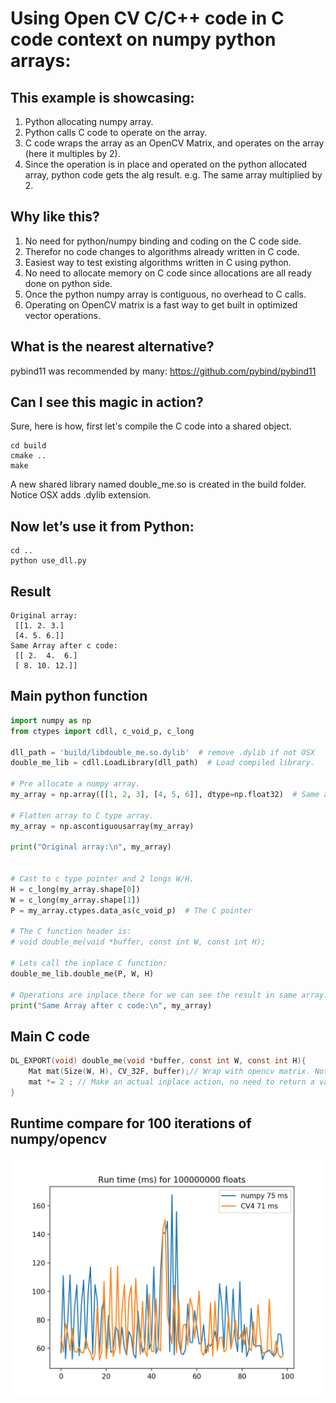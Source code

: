 # Using Open CV C/C++ code in C code context on numpy python arrays:

## This example is showcasing:
1. Python allocating numpy array.
2. Python calls C code to operate on the array.
3. C code wraps the array as an OpenCV Matrix, and operates on the array (here it multiples by 2).
4. Since the operation is in place and operated on the python allocated array, python code gets the alg result. e.g. The same array multiplied by 2.

## Why like this?
1. No need for python/numpy binding and coding on the C code side.
2. Therefor no code changes to algorithms already written in C code.
3. Easiest way to test existing algorithms written in C using python.
4. No need to allocate memory on C code since allocations are all ready done on python side.
5. Once the python numpy array is contiguous, no overhead to C calls.
6. Operating on OpenCV matrix is a fast way to get built in optimized vector operations.


## What is the nearest alternative?
pybind11 was recommended by many: https://github.com/pybind/pybind11


## Can I see this magic in action?
Sure, here is how, first let's compile the C code into a shared object.

```
cd build
cmake ..
make
```

A new shared library named double_me.so is created in the build folder.
Notice OSX adds .dylib extension.

## Now let’s use it from Python:
```
cd ..
python use_dll.py
```


## Result
```
Original array:
 [[1. 2. 3.]
 [4. 5. 6.]]
Same Array after c code:
 [[ 2.  4.  6.]
 [ 8. 10. 12.]]
```

## Main python function

```python
import numpy as np
from ctypes import cdll, c_void_p, c_long

dll_path = 'build/libdouble_me.so.dylib'  # remove .dylib if not OSX
double_me_lib = cdll.LoadLibrary(dll_path)  # Load compiled library.

# Pre allocate a numpy array.
my_array = np.array([[1, 2, 3], [4, 5, 6]], dtype=np.float32)  # Same as CV_32F

# Flatten array to C type array.
my_array = np.ascontiguousarray(my_array)

print("Original array:\n", my_array)


# Cast to c type pointer and 2 longs W/H.
H = c_long(my_array.shape[0])
W = c_long(my_array.shape[1])
P = my_array.ctypes.data_as(c_void_p)  # The C pointer

# The C function header is:
# void double_me(void *buffer, const int W, const int H);

# Lets call the inplace C function:
double_me_lib.double_me(P, W, H)

# Operations are inplace there for we can see the result in same array.
print("Same Array after c code:\n", my_array)

```

## Main C code
```C
DL_EXPORT(void) double_me(void *buffer, const int W, const int H){
    Mat mat(Size(W, H), CV_32F, buffer);// Wrap with opencv matrix. Notice assume np.float32. watch out, no type checks.
    mat *= 2 ; // Make an actual inplace action, no need to return a value.
}
```

## Runtime compare for 100 iterations of numpy/opencv
![Alt Runtime (ms)](runtime_results.png?raw=true "Runtime (ms)")
